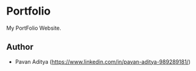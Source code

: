 # Portfolio

My PortFolio Website.


## Author
* Pavan Aditya (https://www.linkedin.com/in/pavan-aditya-989289181/)
